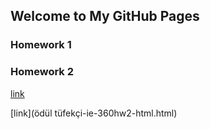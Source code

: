## Welcome to My GitHub Pages


### Homework 1
### Homework 2


[link](https://moodle.boun.edu.tr/login/)


[link](ödül tüfekçi-ie-360hw2-html.html)


